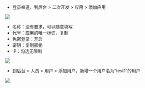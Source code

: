 <IntegrationDetailCard :title="`在禅道中创建应用`">

- 登录禅道，到后台 &gt; 二次开发 &gt; 应用 &gt; 添加应用

![](~@imagesZhCn/integration/zentao/2-1.png)

- 名称：没有要求，可以随意填写
- 代号：应用的唯一标识，复制
- 免密登录：开启
- 密钥：复制密钥
- IP：勾选无限制

![](~@imagesZhCn/integration/zentao/2-2.png)

- 到后台 &gt; 人员 &gt; 用户 &gt; 添加用户，新增一个用户名为“test1”的用户

![](~@imagesZhCn/integration/zentao/2-3.png)

</IntegrationDetailCard>